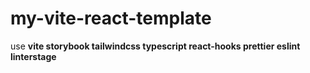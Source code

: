 # my-vite-react-template

use **vite storybook tailwindcss typescript react-hooks
prettier eslint linterstage**
